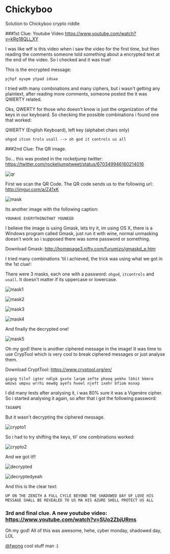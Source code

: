 # Chickyboo
Solution to Chickyboo crypto riddle

###1st Clue: Youtube Video https://www.youtube.com/watch?v=kRg18QLi_XY

I was like wtf is this video when i saw the video for the first time, but then reading the comments someone told something about a encrypted text at the end of the video. So i checked and it was true!

This is the encrypted message:

`pjhpf oyvpm ytpad idsaa`

I tried with many combinations and many ciphers, but i wasn't getting any plaintext, after reading more comments, someone posted the it was QWERTY related.

Oks, QWERTY for those who doesn't know is just the organization of the keys in our keyboard. So checking the possible combinations i found one that worked:

QWERTY (English Keyboard), left key (alphabet chars only)

`ohgod itcon trols usall --> oh god it controls us all`

###2nd Clue: The QR image.

So... this was posted in the rocketjump twitter: https://twitter.com/rocketjumptweet/status/670349946160214016

![qr](/images/qrimage.jpg)

First we scan the QR Code. The QR code sends us to the following url: http://imgur.com/a/Z41xK

![mask](/images/image2enc.jpg)

Its another image with the following caption:

`YOUHAVE EVERYTHINGTHAT YOUNEED`

I believe the image is using Gmask, lets try it, im using OS X, there is a Windows program called Gmask,
just run it with wine, normal unmasking doesn't work so i supposed there was some password or something.

Download Gmask: http://homepage3.nifty.com/furumizo/gmaskd_e.htm

I tried many combinations 'til i achieved, the trick was using what we got in the 1st clue!:

There were 3 masks, each one with a password: `ohgod`, `itcontrols` and `usall`. It doesn't matter if its uppercase or lowercase.

![mask1](/images/gmask1.jpg)

![mask2](/images/gmask2.jpg)

![mask3](/images/gmask3.jpg)

![mask4](/images/gmask4.jpg)

And finally the decrypted one!

![mask5](/images/gmaskDecrypted.jpg)


Oh my god! there is another ciphered message in the image! It was time to use CrypTool which is very cool to break ciphered messages or just analyse them.

Download CryptTool: https://www.cryptool.org/en/

`gigng tilxf igter ndlpk gxxte larpm zefte phoeq pekhx lbhit bkmre wmzws umpxu wrrhi mewdg ayefs hveel njeft ixehr bfiom msnxp`

I did many tests after analysing it, i was 80% sure it was a Vigenère cipher. So i started analysing it again, so after that i got the following password:

`TASANPE`

But it wasn't decrypting the ciphered message.

![crypto1](/images/crypto1.jpg)

So i had to try shifting the keys, til' one combinations worked:

![crypto2](/images/crypto2.jpg)

And we got it!!

![decrypted](/images/decrypted.jpg)

![decryptedyeah](/images/decryptedyeah.jpg)


And this is the clear text:

`UP ON THE ZENITH A FULL CYCLE BEYOND THE SHADOWED DAY OF LOVE HIS MESSAGE SHALL BE REVEALED TO US MA HIS AZURE SHELL PROTECT US ALL`

### 3rd and final clue. A new youtube video: https://www.youtube.com/watch?v=SUo2ZbjURms

Oh my god! All of this was awesome, hehe, cyber monday, shadowed day, LOL

[@fwong](https://twitter.com/fwong) cool stuff man :)


